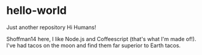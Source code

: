 # hello-world
Just another repository 
Hi Humans! 

Shoffman14 here, I like Node.js and Coffeescript (that's what I'm made of!).
I've had tacos on the moon and find them far superior to Earth tacos. 
